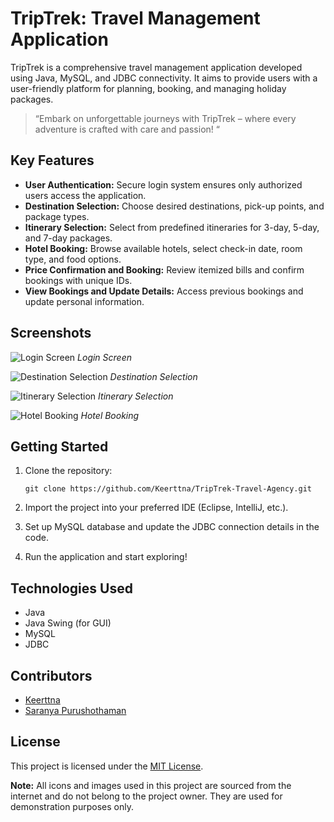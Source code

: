 # TripTrek: Travel Management Application

TripTrek is a comprehensive travel management application developed using Java, MySQL, and JDBC connectivity. It aims to provide users with a user-friendly platform for planning, booking, and managing holiday packages.

> “Embark on unforgettable journeys with TripTrek – where every adventure is crafted with care and passion! “

## Key Features

- **User Authentication:** Secure login system ensures only authorized users access the application.
- **Destination Selection:** Choose desired destinations, pick-up points, and package types.
- **Itinerary Selection:** Select from predefined itineraries for 3-day, 5-day, and 7-day packages.
- **Hotel Booking:** Browse available hotels, select check-in date, room type, and food options.
- **Price Confirmation and Booking:** Review itemized bills and confirm bookings with unique IDs.
- **View Bookings and Update Details:** Access previous bookings and update personal information.

## Screenshots

![Login Screen](screenshots/login.png)
*Login Screen*

![Destination Selection](screenshots/destination.png)
*Destination Selection*

![Itinerary Selection](screenshots/itinerary.png)
*Itinerary Selection*

![Hotel Booking](screenshots/hotel.png)
*Hotel Booking*

## Getting Started

1. Clone the repository:

   ```
   git clone https://github.com/Keerttna/TripTrek-Travel-Agency.git
   ```

2. Import the project into your preferred IDE (Eclipse, IntelliJ, etc.).

3. Set up MySQL database and update the JDBC connection details in the code.

4. Run the application and start exploring!

## Technologies Used

- Java
- Java Swing (for GUI)
- MySQL
- JDBC

## Contributors

- [Keerttna](https://github.com/Keerttna)
- [Saranya Purushothaman](https://github.com/Saranya-Purushothaman)

## License

This project is licensed under the [MIT License](LICENSE).

**Note:** All icons and images used in this project are sourced from the internet and do not belong to the project owner. They are used for demonstration purposes only.
